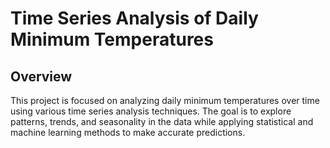# Time Series Analysis of Daily Minimum Temperatures

## Overview
This project is focused on analyzing daily minimum temperatures over time using various time series analysis techniques. The goal is to explore patterns, trends, and seasonality in the data while applying statistical and machine learning methods to make accurate predictions.



